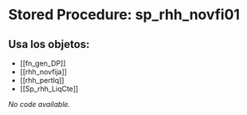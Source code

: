 # Stored Procedure: sp_rhh_novfi01

## Usa los objetos:
- [[fn_gen_DP]]
- [[rhh_novfija]]
- [[rhh_pertlq]]
- [[Sp_rhh_LiqCte]]

*No code available.*
